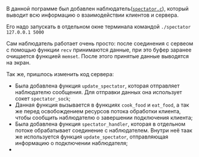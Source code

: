 В данной пограмме был добавлен наблюдатель([`spectator.c`](https://github.com/KcasTischaWattt/OS-HW3/blob/main/For%206-7%20mark/code/spectator.c)), который выводит всю информацию о взаимодействии клиентов и сервера. 

Его надо запускать в отдельном окне терминала командой `./spectator 127.0.0.1 5000`

Сам наблюдатель работает очень просто: после соединения с сервеом с помощью функции `recv` принимаются данные, при это буфер заранее очищается функцией `memset`. После этого принятые данные выводятся на экран.


Так же, пришлось изменить код сервера:

* Была добавлена функция `update_spectator`, которая отправляет наблюдателю сообщения. Для отправки данных она использует сокет `spectator_sock`;
* Данная функция вызывается в функциях `cook_food` и `eat_food`, а так же перед освобождением ресурсов потока обработки клиента, чтобы сообщить наблюдателю о завершении подключения клиента;
* Была добавлена функция `spectator_handler`, которая в отдельном потоке обрабатывает соединение с наблюдателем. Внутри неё таак же используется функция `update_spectator`, отправляющая информацию о подключении наблюдателя;
*

